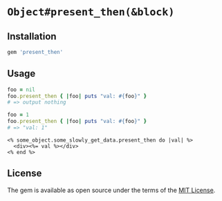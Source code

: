 # `Object#present_then(&block)`

## Installation

```ruby
gem 'present_then'
```


## Usage

```ruby
foo = nil
foo.present_then { |foo| puts "val: #{foo}" }
# => output nothing

foo = 1
foo.present_then { |foo| puts "val: #{foo}" }
# => "val: 1"
```

```erb
<% some_object.some_slowly_get_data.present_then do |val| %>
  <div><%= val %></div>
<% end %>
```

## License

The gem is available as open source under the terms of the [MIT License](https://opensource.org/licenses/MIT).
